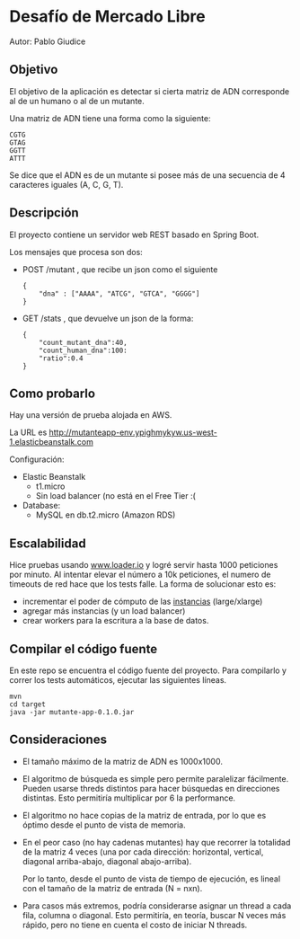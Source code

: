 # Desafío de Mercado Libre

Autor: Pablo Giudice



## Objetivo

El objetivo de la aplicación es detectar si cierta matriz de ADN corresponde al de un humano o al de un mutante. 

Una matriz de ADN tiene una forma como la siguiente: 

````
CGTG
GTAG
GGTT
ATTT
````

Se dice que el ADN es de un mutante si posee más de una secuencia de 4 caracteres iguales (A, C, G, T).



## Descripción

El proyecto contiene un servidor web REST basado en Spring Boot. 

Los mensajes que procesa son dos: 

- POST /mutant , que recibe un json como el siguiente

   ````
   {
       "dna" : ["AAAA", "ATCG", "GTCA", "GGGG"]
   }
   ````

- GET /stats , que devuelve un json de la forma: 

  ````
  {
      "count_mutant_dna":40, 
      "count_human_dna":100: 
      "ratio":0.4
  }
  ````

  



## Como probarlo

Hay una versión de prueba alojada en AWS. 

La URL es http://mutanteapp-env.ypighmykyw.us-west-1.elasticbeanstalk.com

Configuración: 

- Elastic Beanstalk
  - t1.micro
  - Sin load balancer (no está en el Free Tier :( 
- Database: 
  - MySQL en db.t2.micro (Amazon RDS)

## Escalabilidad

Hice pruebas usando www.loader.io y logré servir hasta 1000 peticiones por minuto. Al intentar elevar el número a 10k peticiones, el numero de timeouts de red hace que los tests falle. La forma de solucionar esto es:

- incrementar el poder de cómputo de las [instancias](https://aws.amazon.com/ec2/instance-types/) (large/xlarge) 
- agregar más instancias (y un load balancer)
- crear workers para la escritura a la base de datos.



## Compilar el código fuente 

En este repo se encuentra el código fuente del proyecto. Para compilarlo y correr los tests automáticos, ejecutar las siguientes líneas.

````
mvn 
cd target
java -jar mutante-app-0.1.0.jar
````



## Consideraciones

- El tamaño máximo de la matriz de ADN es 1000x1000.

- El algoritmo de búsqueda es simple pero permite paralelizar fácilmente. Pueden usarse threds distintos para hacer búsquedas en direcciones distintas. Esto permitiría multiplicar por 6 la performance. 

- El algoritmo no hace copias de la matriz de entrada, por lo que es óptimo desde el punto de vista de memoria. 

- En el peor caso (no hay cadenas mutantes) hay que recorrer la totalidad de la matriz 4 veces (una por cada dirección: horizontal, vertical, diagonal arriba-abajo, diagonal abajo-arriba). 

  Por lo tanto, desde el punto de vista de tiempo de ejecución, es lineal con el tamaño de la matriz de entrada (N = nxn).

- Para casos más extremos, podría considerarse asignar un thread a cada fila, columna o diagonal. Esto permitiría, en teoría, buscar N veces más rápido, pero no tiene en cuenta el costo de iniciar N threads.

  

  